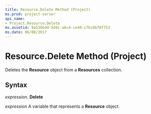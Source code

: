 ```yaml
---
title: Resource.Delete Method (Project)
ms.prod: project-server
api_name:
- Project.Resource.Delete
ms.assetid: 9a530bdd-5d4c-a6c4-ce48-c7bc6bf0f753
ms.date: 06/08/2017
---
```



# Resource.Delete Method (Project)

Deletes the **Resource** object from a **Resources** collection.


## Syntax

 _expression_. **Delete**

 _expression_ A variable that represents a **Resource** object.


